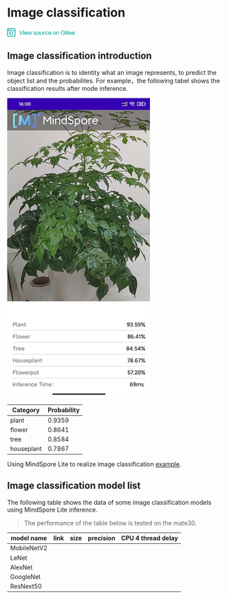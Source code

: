 ﻿# Image classification

<a href="https://gitee.com/mindspore/docs/blob/r1.0/docs/note/source_en/image_classification.md" target="_blank"><img src="./_static/logo_source.png"></a>

## Image classification introduction

Image classification is to identity what an image represents, to predict the object list and the probabilites. For example，the following tabel shows the classification results after mode inference. 

![image_classification](images/image_classification_result.png)

| Category   | Probability |
| ---------- | ----------- |
| plant      | 0.9359      |
| flower     | 0.8641      |
| tree       | 0.8584      |
| houseplant | 0.7867      |

Using MindSpore Lite to realize image classification [example](https://gitee.com/mindspore/mindspore/tree/master/model_zoo/official/lite/image_classification).

## Image classification model list

The following table shows the data of some image classification models using MindSpore Lite inference.

> The performance of the table below is tested on the mate30.

| model name  | link | size | precision | CPU 4 thread delay |
|-----------------------|----------|----------|----------|-----------|
| MobileNetV2 |         |         |         |          |
| LeNet |          |         |         |          |
| AlexNet | |  |  |  |
| GoogleNet | |  |  |  |
| ResNext50 | |  |  |  |

